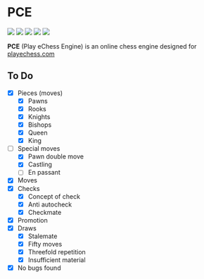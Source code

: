 # PCE
![](https://img.shields.io/badge/version-DEV-524fff?style=for-the-badge)
![](https://img.shields.io/badge/Status-In%20Progress-b8b100?style=for-the-badge)
![](https://img.shields.io/badge/Made%20for-eChess-11482f?style=for-the-badge)
![](https://img.shields.io/github/languages/code-size/the-ylang/y?label=size&style=for-the-badge)
![](https://img.shields.io/badge/Made%20in-C++-00599C?logo=cplusplus&style=for-the-badge)

**PCE** (Play eChess Engine) is an online chess engine designed for [playechess.com](http://playechess.com)

## To Do

- [x] Pieces (moves)
  - [x] Pawns
  - [x] Rooks
  - [x] Knights
  - [x] Bishops
  - [x] Queen
  - [x] King
- [ ] Special moves
  - [x] Pawn double move
  - [x] Castling
  - [ ] En passant
- [x] Moves
- [x] Checks
  - [x] Concept of check
  - [x] Anti autocheck
  - [x] Checkmate
- [x] Promotion
- [x] Draws
  - [x] Stalemate
  - [x] Fifty moves
  - [x] Threefold repetition
  - [x] Insufficient material
- [x] No bugs found
